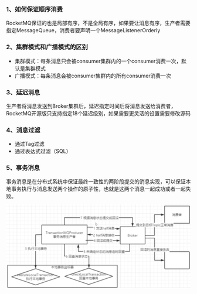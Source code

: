 ### 1、如何保证顺序消费

RocketMQ保证的也是局部有序，不是全局有序，如果要让消息有序，生产者需要指定MessageQueue，消费者要声明一个MessageListenerOrderly

### 2、集群模式和广播模式的区别

- 集群模式：每条消息只会被consumer集群内的一个consumer消费一次，默认是集群模式
- 广播模式：每条消息会被consumer集群内的所有consumer消费一次

### 3、延迟消息

生产者将消息发送到Broker集群后，延迟指定时间后将消息发送给消费者，RocketMQ开源版只支持指定18个延迟级别，如果需要更灵活的设置需要修改源码

### 4、消息过滤

- 通过Tag过滤
- 通过表达式过滤（SQL）

### 5、事务消息

事务消息是在分布式系统中保证最终一致性的两阶段提交的消息实现，可以保证本地事务执行与消息发送两个操作的原子性，也就是这两个消息一起成功或者一起失败。

![img](./resource/5-3-1.jpg)